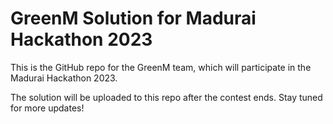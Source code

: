 # GreenM Solution for Madurai Hackathon 2023

This is the GitHub repo for the GreenM team, which will participate in the Madurai Hackathon 2023.

The solution will be uploaded to this repo after the contest ends. Stay tuned for more updates!
